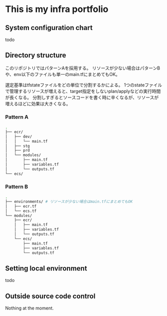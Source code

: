 # This is my infra portfolio

## System configuration chart
todo

## Directory structure

このリポジトリではパターンAを採用する。
リソースが少ない場合はパターンBや、env以下のファイルも単一のmain.tfにまとめてもOK。

選定基準はtfstateファイルをどの単位で分割するかによる。
1つのstateファイルで管理するリソースが増えると、target指定をしないplan/applyなどの実行時間が長くなる。
分割しすぎるとソースコードを書く時に辛くなるが、リソースが増えるほどに効果は大きくなる。

### Pattern A

```sh
.
├── ecr/
│   ├── dev/
│   │   └── main.tf
│   ├── stg
│   ├── prd
│   └── modules/
│       ├── main.tf
│       ├── variables.tf
│       └── outputs.tf
└── ecs/
```

### Pattern B

```sh
.
├── environments/ # リソースが少ない場合はmain.tfにまとめてもOK
│   ├── ecr.tf
│   └── ecs.tf
└── modules/
    ├── ecr/
    │   ├── main.tf
    │   ├── variables.tf
    │   └── outputs.tf
    └── ecs/
        ├── main.tf
        ├── variables.tf
        └── outputs.tf
```

## Setting local environment
todo

## Outside source code control
Nothing at the moment.
